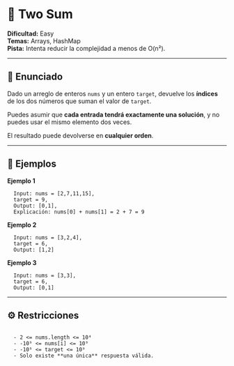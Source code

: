 # 🧮 Two Sum

**Dificultad:** Easy  
**Temas:** Arrays, HashMap  
**Pista:** Intenta reducir la complejidad a menos de O(n²).

---

## 📜 Enunciado

Dado un arreglo de enteros `nums` y un entero `target`, devuelve los **índices** de los dos números que suman el valor de `target`.

Puedes asumir que **cada entrada tendrá exactamente una solución**, y no puedes usar el mismo elemento dos veces.

El resultado puede devolverse en **cualquier orden**.

---

## 🧠 Ejemplos

**Ejemplo 1**

```
  Input: nums = [2,7,11,15],
  target = 9,
  Output: [0,1],
  Explicación: nums[0] + nums[1] = 2 + 7 = 9
```
**Ejemplo 2**

```
  Input: nums = [3,2,4], 
  target = 6,
  Output: [1,2]
```
**Ejemplo 3**

```
  Input: nums = [3,3], 
  target = 6,
  Output: [0,1]
```
---

## ⚙️ Restricciones

```

  - 2 <= nums.length <= 10⁴  
  - -10⁹ <= nums[i] <= 10⁹  
  - -10⁹ <= target <= 10⁹  
  - Solo existe **una única** respuesta válida.

```






